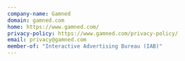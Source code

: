```yaml
---
company-name: Gamned
domain: gamned.com
home: https://www.gamned.com/
privacy-policy: https://www.gamned.com/privacy-policy/
email: privacy@gamned.com
member-of: "Interactive Advertising Bureau (IAB)"
---
```




